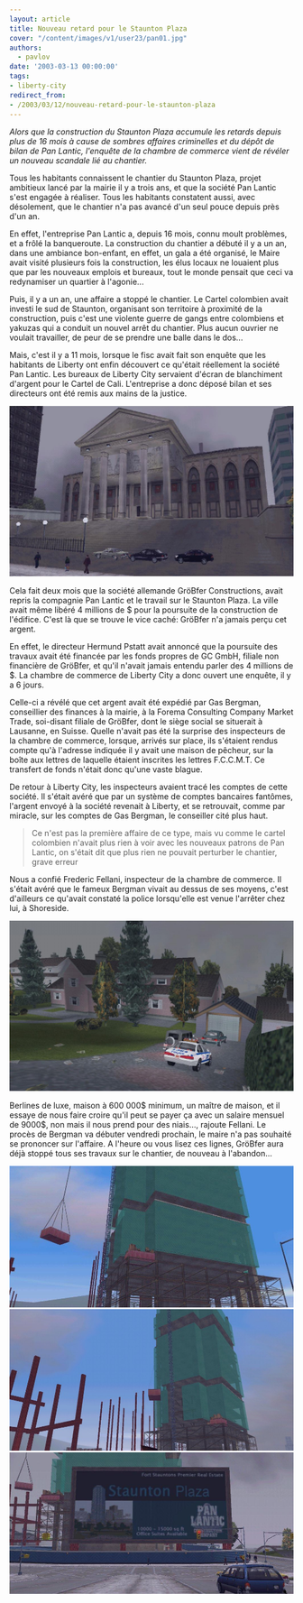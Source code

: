 ```yaml
---
layout: article
title: Nouveau retard pour le Staunton Plaza
cover: "/content/images/v1/user23/pan01.jpg"
authors:
  - pavlov
date: '2003-03-13 00:00:00'
tags:
- liberty-city
redirect_from:
- /2003/03/12/nouveau-retard-pour-le-staunton-plaza
---
```


_Alors que la construction du Staunton Plaza accumule les retards depuis plus de 16 mois à cause de sombres affaires criminelles et du dépôt de bilan de Pan Lantic, l'enquête de la chambre de commerce vient de révéler un nouveau scandale lié au chantier._

Tous les habitants connaissent le chantier du Staunton Plaza, projet ambitieux lancé par la mairie il y a trois ans, et que la société Pan Lantic s'est engagée à réaliser. Tous les habitants constatent aussi, avec désolement, que le chantier n'a pas avancé d'un seul pouce depuis près d'un an.

En effet, l'entreprise Pan Lantic a, depuis 16 mois, connu moult problèmes, et a frôlé la banqueroute. La construction du chantier a débuté il y a un an, dans une ambiance bon-enfant, en effet, un gala a été organisé, le Maire avait visité plusieurs fois la construction, les élus locaux ne louaient plus que par les nouveaux emplois et bureaux, tout le monde pensait que ceci va redynamiser un quartier à l'agonie...

Puis, il y a un an, une affaire a stoppé le chantier. Le Cartel colombien avait investi le sud de Staunton, organisant son territoire à proximité de la construction, puis c'est une violente guerre de gangs entre colombiens et yakuzas qui a conduit un nouvel arrêt du chantier. Plus aucun ouvrier ne voulait travailler, de peur de se prendre une balle dans le dos...

Mais, c'est il y a 11 mois, lorsque le fisc avait fait son enquête que les habitants de Liberty ont enfin découvert ce qu'était réellement la société Pan Lantic. Les bureaux de Liberty City servaient d'écran de blanchiment d'argent pour le Cartel de Cali. L'entreprise a donc déposé bilan et ses directeurs ont été remis aux mains de la justice.

![](/content/images/v1/user23/pan05.jpg)

Cela fait deux mois que la société allemande GröBfer Constructions, avait repris la compagnie Pan Lantic et le travail sur le Staunton Plaza. La ville avait même libéré 4 millions de $ pour la poursuite de la construction de l'édifice. C'est là que se trouve le vice caché: GröBfer n'a jamais perçu cet argent.

En effet, le directeur Hermund Pstatt avait annoncé que la poursuite des travaux avait été financée par les fonds propres de GC GmbH, filiale non financière de GröBfer, et qu'il n'avait jamais entendu parler des 4 millions de $. La chambre de commerce de Liberty City a donc ouvert une enquête, il y a 6 jours.

Celle-ci a révélé que cet argent avait été expédié par Gas Bergman, conseillier des finances à la mairie, à la Forema Consulting Company Market Trade, soi-disant filiale de GröBfer, dont le siège social se situerait à Lausanne, en Suisse. Quelle n'avait pas été la surprise des inspecteurs de la chambre de commerce, lorsque, arrivés sur place, ils s'étaient rendus compte qu'à l'adresse indiquée il y avait une maison de pêcheur, sur la boîte aux lettres de laquelle étaient inscrites les lettres F.C.C.M.T. Ce transfert de fonds n'était donc qu'une vaste blague.

De retour à Liberty City, les inspecteurs avaient tracé les comptes de cette société. Il s'était avéré que par un système de comptes bancaires fantômes, l'argent envoyé à la société revenait à Liberty, et se retrouvait, comme par miracle, sur les comptes de Gas Bergman, le conseiller cité plus haut.

> Ce n'est pas la première affaire de ce type, mais vu comme le cartel colombien n'avait plus rien à voir avec les nouveaux patrons de Pan Lantic, on s'était dit que plus rien ne pouvait perturber le chantier, grave erreur

Nous a confié Frederic Fellani, inspecteur de la chambre de commerce. Il s'était avéré que le fameux Bergman vivait au dessus de ses moyens, c'est d'ailleurs ce qu'avait constaté la police lorsqu'elle est venue l'arrêter chez lui, à Shoreside.

![](/content/images/v1/user23/pan06.jpg)

Berlines de luxe, maison à 600 000$ minimum, un maître de maison, et il essaye de nous faire croire qu'il peut se payer ça avec un salaire mensuel de 9000$, non mais il nous prend pour des niais..., rajoute Fellani. Le procès de Bergman va débuter vendredi prochain, le maire n'a pas souhaité se prononcer sur l'affaire. A l'heure ou vous lisez ces lignes, GröBfer aura déjà stoppé tous ses travaux sur le chantier, de nouveau à l'abandon...

![](/content/images/v1/user23/pan02.jpg)
![](/content/images/v1/user23/pan03.jpg)
![](/content/images/v1/user23/pan04.jpg)